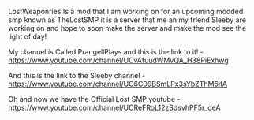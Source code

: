 LostWeaponries Is a mod that I am working on for an upcoming modded smp known as TheLostSMP it is a server that me an my friend Sleeby are working on and hope to soon make the server and make the mod see the light of day!

My channel is Called PrangellPlays and this is the link to it! - https://www.youtube.com/channel/UCvAfuudWMvQA_H38PiExhwg

And this is the link to the Sleeby channel - https://www.youtube.com/channel/UC6C09BSmLPx3sYbZThM6ifA

Oh and now we have the Official Lost SMP youtube - https://www.youtube.com/channel/UCReFRoL12zSdsvhPF5r_deA
